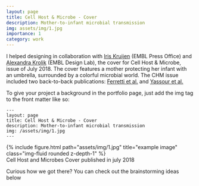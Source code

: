 ```yaml
---
layout: page
title: Cell Host & Microbe - Cover
description: Mother-to-infant microbial transmission
img: assets/img/1.jpg
importance: 1
category: work
---
```


I helped designing in collaboration with [Iris Kruijen](https://nl.linkedin.com/in/iriskruijen) (EMBL Press Office) and [Alexandra Krolik](https://www.embl.org/about/info/communications/blog/author/aleksandra-krolik/) (EMBL Design Lab), the cover for Cell Host & Microbe, issue of July 2018. The cover features a mother protecting her infant with an umbrella, surrounded by a colorful microbial world. The CHM issue included two back-to-back publications: [Ferretti et al.](https://www.sciencedirect.com/science/article/pii/S1931312818303172?via%3Dihub) and [Yassour et al.](https://www.sciencedirect.com/science/article/pii/S1931312818303196?via%3Dihub)

To give your project a background in the portfolio page, just add the img tag to the front matter like so:

    ---
    layout: page
    title: Cell Host & Microbe - Cover
    description: Mother-to-infant microbial transmission
    img: /assets/img/1.jpg
    ---

<div class="row">
    <div class="col-sm mt-3 mt-md-0">
        {% include figure.html path="assets/img/1.jpg" title="example image" class="img-fluid rounded z-depth-1" %}
    </div>
</div>
<div class="caption">
    Cell Host and Microbes Cover published in july 2018
</div>

Curious how we got there? You can check out the brainstorming ideas below

